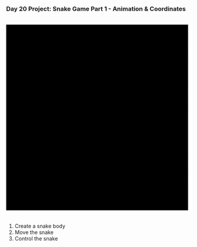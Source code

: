 ### Day 20 Project: Snake Game Part 1 - Animation & Coordinates


<br>

<div align = center>
  <img src = "P20.gif">
</div>

<br>

1. Create a snake body
2. Move the snake
3. Control the snake

<br>

